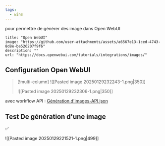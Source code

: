 ```yaml
---
tags:
  - wins
---
```

pour permettre de générer des image dans Open WebUI

```embed
title: "Open WebUI"
image: "https://github.com/user-attachments/assets/a6567e13-1ced-4743-8d8e-be526207f9f6"
description: ""
url: "https://docs.openwebui.com/tutorials/integrations/images/"
```


## Configuration Open WebUI

> [!multi-column]
> ![[Pasted image 20250129232243-1.png|350]]
> 
>![[Pasted image 20250129232306-1.png|350]]

avec workflow API : 
[Génération d'images-API.json](file:///D:%5Cdev-data%5CIA%5CStability%20Matrix%20Project%5Cworkflow%5CGénération%20d'images-API.json)

## Test De génération d'une image

✅

![[Pasted image 20250129221521-1.png|499]]